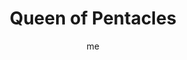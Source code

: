 ---
# basics
title     		 : "Queen of Pentacles"
token					 : 'coins-13'
card_type			 : '' # major, minor, court
layout				 : "tarot-card"
author    		 : 'me'
one_liner 		 : "Luxury, comfort, resourcefulness, generosity, prosperity"
alt_names			 : ['Queen of Disks', 'Mother of Roots']
images				 : ['/assets/images/tarot/rws/rw-coins-13.jpg']
keywords			 : ['luxury', 'comfort', 'resourcefulness', 'generosity', 'prosperity']
url						 : 'tarot/cards/coins-13'
aliases				 : ['coins-queen']

# password: 'foolish journey'
dropbox				 : 'https://www.dropbox.com/sh/zvp8judzsmjgmkc/AABtuOKCLLtSYXwP_I83jExJa?dl=0'

personality    : "The Queen of Coins can represent anyone who wants to encourage others (Queen) to appreciate the pleasures of the physical world (Coins). The Queen may also represent the tendency to be more materially-minded than spiritually-minded, or the need to pursue personal comfort at almost any cost."

meaning_light  : "Appreciating fine food, fine wine, beautiful art, beautiful bodies, or any of the better things in life. Reveling in healthy sexuality. Treating yourself. Splurging on the occasional “nice to have” item. Rewarding someone with compensation above and beyond expectations. Having it all."

meaning_shadow : "Indulging in gluttony or greediness. Becoming insatiable. Blunting the impact of treats by indulging in them too often. Providing physical comfort without providing for emotional needs. Allowing a feeling of entitlement to distort your gratitude for what you’re given."

# more detail
correspondence_element 			: "Water"
correspondence_planet				: "Earth"
correspondence_affirmation 	: "I relish the best this world has to offer."
correspondence_story 				: "The main character must avoid being lulled into complacency by the temptations of “the good life."

advice_relationships 	 : "Over time, passion may give way to comfort; both of these incarnations of love have their benefits. A luxury shared with others becomes even more luxurious. Don’t over-think sex and relationships. Instead, set reasonable limits and embrace what your body yearns for."

advice_work 					 : "Strive to incorporate special touches and little extras in your products and services today. These may require more time or resources to complete, but the results will be well worth the investment. Don’t be satisfied with anything less than the very best product possible."

advice_spirituality 	 : "Cocoon yourself in spiritual protection. Say an extra prayer. Burn an expensive stick of incense and savor the sweet aroma. Light a scented candle. Enjoy a ritual dinner. Alternatively, heighten your appreciation for your blessings by engaging in a period of voluntary simplicity. What can you do without?"

advice_personal_growth : "How often do you cheat yourself by opting for the less expensive, the less suitable, or the less than perfect? There’s great pleasure in sacrificing for, saving for, and acquiring something “just right.” You may find anticipating something is more pleasurable than having it."

advice_fortune_telling : "This card represents a woman with an expansive, sensual nature, likely born between December 13th and 31st, who uses sensual appeal and the promise of reward to sway others to her point of view."

questions	: ["What might happen if you emulated the Queen of Coins' attention to sensual detail?", "What might happen if you were to put your own best side forward, thrusting it into the spotlight for all to admire?", "Money and health come and go. How can you cultivate a level of comfort that transcends sudden and unexpected changes in your circumstances?", "How do you define luxury?", "What would you have to give up in order to 'have it all?'"]

# referenced in the symbols.toml data file
symbols	  : ['queen', 'coins', 'luxurious-robes', 'adoration-of-coin']

# metadata
suppress_topnav : true
related_cards 	: []

---